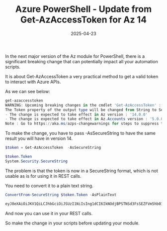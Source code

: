 ﻿---
layout: post
title: Azure PowerShell - Update from Get-AzAccessToken for Az 14
date: 2025-04-23
categories: [ "Azure", "Powershell" ]
comments_id: 52 
---

In the next major version of the Az module for PowerShell, there is a significant breaking change that can potentially impact all your automation scripts.

It is about Get-AzAccessToken a very practical method to get a valid token to interact with Azure APIs.

As we can see below:

```powershell
get-azaccesstoken
WARNING: Upcoming breaking changes in the cmdlet 'Get-AzAccessToken' :
The Token property of the output type will be changed from String to SecureString. Add the [-AsSecureString] switch to avoid the impact of this upcoming breaking change.
- The change is expected to take effect in Az version : '14.0.0'
- The change is expected to take effect in Az.Accounts version : '5.0.0'
Note : Go to https://aka.ms/azps-changewarnings for steps to suppress this breaking change warning, and other information on breaking changes in Azure PowerShell.
```

To make the change, you have to pass -AsSecureString to have the same result you will have in version 14.

```powershell
$token = Get-AzAccessToken  -AsSecureString

$token.Token
System.Security.SecureString
```

The problem is that the token is now in a SecureString format, which is not usable as is for using it in REST calls.

You need to convert it to a plain text string.

```powershell
ConvertFrom-SecureString $token.Token -AsPlainText

eyJ0eXAiOiJKV1QiLCJhbGciOiJSUzI1NiIsIng1dCI6IkNOdjBPSTNSd3FsSEZFVm5hb01Bc2hDSDJYRSIsImtpZCI6IkNOdjBPSTNSd3FsSEZFVm5hb01Bc2hDS...
```

And now you can use it in your REST calls.

So make the change in your scripts before updating your module.
